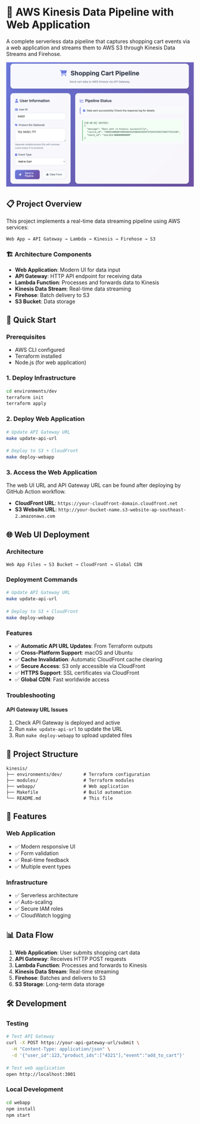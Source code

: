 # 🚀 AWS Kinesis Data Pipeline with Web Application

A complete serverless data pipeline that captures shopping cart events via a web application and streams them to AWS S3 through Kinesis Data Streams and Firehose.

![](./images/webapp.png)

## 📋 Project Overview

This project implements a real-time data streaming pipeline using AWS services:

```
Web App → API Gateway → Lambda → Kinesis → Firehose → S3
```

### 🏗️ Architecture Components

- **Web Application**: Modern UI for data input
- **API Gateway**: HTTP API endpoint for receiving data
- **Lambda Function**: Processes and forwards data to Kinesis
- **Kinesis Data Stream**: Real-time data streaming
- **Firehose**: Batch delivery to S3
- **S3 Bucket**: Data storage

## 🚀 Quick Start

### Prerequisites

- AWS CLI configured
- Terraform installed
- Node.js (for web application)

### 1. Deploy Infrastructure

```bash
cd environments/dev
terraform init
terraform apply
```

### 2. Deploy Web Application

```bash
# Update API Gateway URL
make update-api-url

# Deploy to S3 + CloudFront
make deploy-webapp
```

### 3. Access the Web Application

The web UI URL and API Gateway URL can be found after deploying by GitHub Action workflow.
- **CloudFront URL**: `https://your-cloudfront-domain.cloudfront.net`
- **S3 Website URL**: `http://your-bucket-name.s3-website-ap-southeast-2.amazonaws.com`


## 🌐 Web UI Deployment

### Architecture

```
Web App Files → S3 Bucket → CloudFront → Global CDN
```

### Deployment Commands

```bash
# Update API Gateway URL
make update-api-url

# Deploy to S3 + CloudFront
make deploy-webapp
```

### Features

- ✅ **Automatic API URL Updates**: From Terraform outputs
- ✅ **Cross-Platform Support**: macOS and Ubuntu
- ✅ **Cache Invalidation**: Automatic CloudFront cache clearing
- ✅ **Secure Access**: S3 only accessible via CloudFront
- ✅ **HTTPS Support**: SSL certificates via CloudFront
- ✅ **Global CDN**: Fast worldwide access

### Troubleshooting

#### API Gateway URL Issues
1. Check API Gateway is deployed and active
2. Run `make update-api-url` to update the URL
3. Run `make deploy-webapp` to upload updated files

## 📁 Project Structure

```
kinesis/
├── environments/dev/        # Terraform configuration
├── modules/                 # Terraform modules
├── webapp/                  # Web application
├── Makefile                 # Build automation
└── README.md                # This file
```

## 🎯 Features

### Web Application
- ✅ Modern responsive UI
- ✅ Form validation
- ✅ Real-time feedback
- ✅ Multiple event types

### Infrastructure
- ✅ Serverless architecture
- ✅ Auto-scaling
- ✅ Secure IAM roles
- ✅ CloudWatch logging

## 📊 Data Flow

1. **Web Application**: User submits shopping cart data
2. **API Gateway**: Receives HTTP POST requests
3. **Lambda Function**: Processes and forwards to Kinesis
4. **Kinesis Data Stream**: Real-time streaming
5. **Firehose**: Batches and delivers to S3
6. **S3 Storage**: Long-term data storage

## 🛠️ Development

### Testing

```bash
# Test API Gateway
curl -X POST https://your-api-gateway-url/submit \
  -H "Content-Type: application/json" \
  -d '{"user_id":123,"product_ids":["4321"],"event":"add_to_cart"}'

# Test web application
open http://localhost:3001
```

### Local Development

```bash
cd webapp
npm install
npm start
```
